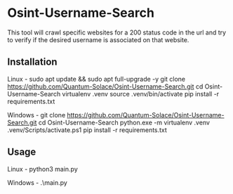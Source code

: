 # Osint-Username-Search
This tool will crawl specific websites for a 200 status code in the url and try to verify if the desired username is associated on that website.

## Installation
Linux - 
sudo apt update && sudo apt full-upgrade -y 
git clone https://github.com/Quantum-Solace/Osint-Username-Search.git
cd Osint-Username-Search
virtualenv .venv
source .venv/bin/activate
pip install -r requirements.txt

Windows - 
git clone https://github.com/Quantum-Solace/Osint-Username-Search.git
cd Osint-Username-Search
python.exe -m virtualenv .venv
.venv/Scripts/activate.ps1
pip install -r requirements.txt

## Usage
Linux - 
python3 main.py

Windows - 
.\main.py
